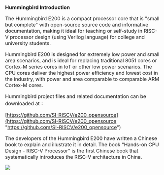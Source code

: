 ### Hummingbird Introduction

<span style="font-size:16px;">
    
 The Hummingbird E200 is a compact processor core that is "small but complete" with open-source source code and informative documentation, making it ideal for teaching or self-study in RISC-V processor design (using Verilog language) for college and university students.
    
 Hummingbird E200 is designed for extremely low power and small area scenarios, and is ideal for replacing traditional 8051 cores or Cortex-M series cores in IoT or other low power scenarios. The CPU cores deliver the highest power efficiency and lowest cost in the industry, with power and area comparable to comparable ARM Cortex-M cores.
    
Hummingbird project files and related documentation can be downloaded at：
    
[https://github.com/SI-RISCV/e200_opensource](https://github.com/SI-RISCV/e200_opensource "https://github.com/SI-RISCV/e200_opensource")
    
  The developers of the Hummingbird E200 have written a Chinese book to explain and illustrate it in detail. The book "Hands-on CPU Design - RISC-V Processor" is the first Chinese book that systematically introduces the RISC-V architecture in China.
    
</span>

![](https://rvboards.org/rvboards/dasdu8syrbgvtzvhfj12f4d5/images_dir/1627371051/16.png)
